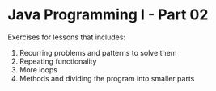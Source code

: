 # Java Programming I - Part 02

Exercises for lessons that includes:
1. Recurring problems and patterns to solve them
2. Repeating functionality
3. More loops
4. Methods and dividing the program into smaller parts